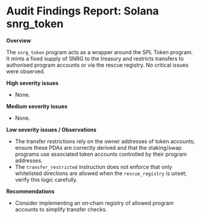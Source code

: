 # Audit Findings Report: Solana snrg_token

**Overview**

The `snrg_token` program acts as a wrapper around the SPL Token program.  It mints a fixed supply of SNRG to the treasury and restricts transfers to authorised program accounts or via the rescue registry.  No critical issues were observed.

**High severity issues**

- None.

**Medium severity issues**

- None.

**Low severity issues / Observations**

- The transfer restrictions rely on the owner addresses of token accounts; ensure these PDAs are correctly derived and that the staking/swap programs use associated token accounts controlled by their program addresses.
- The `transfer_restricted` instruction does not enforce that only whitelisted directions are allowed when the `rescue_registry` is unset; verify this logic carefully.

**Recommendations**

- Consider implementing an on‑chain registry of allowed program accounts to simplify transfer checks.